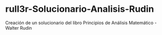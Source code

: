 # rull3r-Solucionario-Analisis-Rudin
Creación de un solucionario del libro Principios de Análisis Matemático - Walter Rudin
